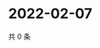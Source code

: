 # 2022-02-07

共 0 条

<!-- BEGIN WEIBO -->
<!-- 最后更新时间 Mon Feb 07 2022 01:11:27 GMT+0800 (China Standard Time) -->

<!-- END WEIBO -->
